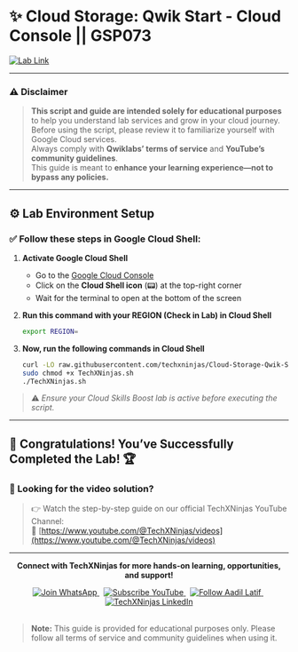 # ✨ Cloud Storage: Qwik Start - Cloud Console || GSP073  
[![Lab Link](https://img.shields.io/badge/Open_Lab-Cloud_Skills_Boost-4285F4?style=for-the-badge&logo=google&logoColor=white)](https://www.cloudskillsboost.google/games/6058/labs/38571)

---

### ⚠️ Disclaimer  
> **This script and guide are intended solely for educational purposes** to help you understand lab services and grow in your cloud journey.  
> Before using the script, please review it to familiarize yourself with Google Cloud services.  
> Always comply with **Qwiklabs’ terms of service** and **YouTube’s community guidelines**.  
> This guide is meant to **enhance your learning experience—not to bypass any policies.**

---

## ⚙️ Lab Environment Setup  

### ✅ Follow these steps in Google Cloud Shell:

1. **Activate Google Cloud Shell**  
   - Go to the [Google Cloud Console](https://console.cloud.google.com/)  
   - Click on the **Cloud Shell icon** (📟) at the top-right corner  
   - Wait for the terminal to open at the bottom of the screen

2. **Run this command with your REGION (Check in Lab) in Cloud Shell**
   ```bash
   export REGION=
   ```

4.  **Now, run the following commands in Cloud Shell**  
      ```bash
      curl -LO raw.githubusercontent.com/techxninjas/Cloud-Storage-Qwik-Start---Cloud-Console/main/TechXNinjas.sh
      sudo chmod +x TechXNinjas.sh
      ./TechXNinjas.sh
      ```

> ⚠️ *Ensure your Cloud Skills Boost lab is active before executing the script.*

---

## 🎉 **Congratulations! You’ve Successfully Completed the Lab!** 🏆  

### 🎥 Looking for the video solution?  
> 👉 Watch the step-by-step guide on our official TechXNinjas YouTube Channel:  
> 🔗 [https://www.youtube.com/@TechXNinjas/videos](https://www.youtube.com/@TechXNinjas/videos)

---

<div align="center">
  <p><strong>Connect with TechXNinjas for more hands-on learning, opportunities, and support!</strong></p>

  <a href="https://chat.whatsapp.com/B7uNN97yIwRHQnlYux2Tmn">
    <img src="https://img.shields.io/badge/Join_WhatsApp-25D366?style=for-the-badge&logo=whatsapp&logoColor=white" alt="Join WhatsApp">
  </a>
  &nbsp;
  <a href="https://www.youtube.com/@TechXNinjas?sub_confirmation=1">
    <img src="https://img.shields.io/badge/Subscribe-YouTube-FF0000?style=for-the-badge&logo=youtube&logoColor=white" alt="Subscribe YouTube">
  </a>
  &nbsp;
  <a href="https://www.linkedin.com/in/iaadillatif/">
    <img src="https://img.shields.io/badge/Follow_Aadil_Latif-0077B5?style=for-the-badge&logo=linkedin&logoColor=white" alt="Follow Aadil Latif">
  </a>
  &nbsp;
  <a href="https://www.linkedin.com/company/techxninjas/">
    <img src="https://img.shields.io/badge/TechXNinjas_LinkedIn-0077B5?style=for-the-badge&logo=linkedin&logoColor=white" alt="TechXNinjas LinkedIn">
  </a>
</div>

<br>

> **Note:** This guide is provided for educational purposes only. Please follow all terms of service and community guidelines when using it.
